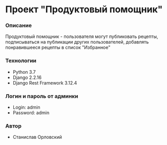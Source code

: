 # Проект "Продуктовый помощник"
### Описание
Продуктовый помощник - пользователя могут публиковать рецепты, подписываться на публикации других
пользователей, добавлять понравившееся рецепты в список "Избранное"
### Технологии
- Python 3.7
- Django 2.2.16
- Django Rest Framework 3.12.4
### Логин и пароль от админки
- Login: admin
- Password: admin
### Автор
* Станислав Орловский

